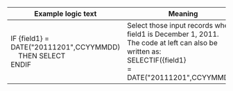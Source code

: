 
|Example logic text|Meaning|
|------------------|-------|
|IF {field1} = DATE("20111201",CCYYMMDD)<br>&nbsp;&nbsp;&nbsp;&nbsp;THEN SELECT<br>ENDIF<br>|Select those input records where<br>field1 is December 1, 2011.<br>The code at left can also be written as:<br>SELECTIF({field1}<br>= DATE("20111201",CCYYMMDD))|

